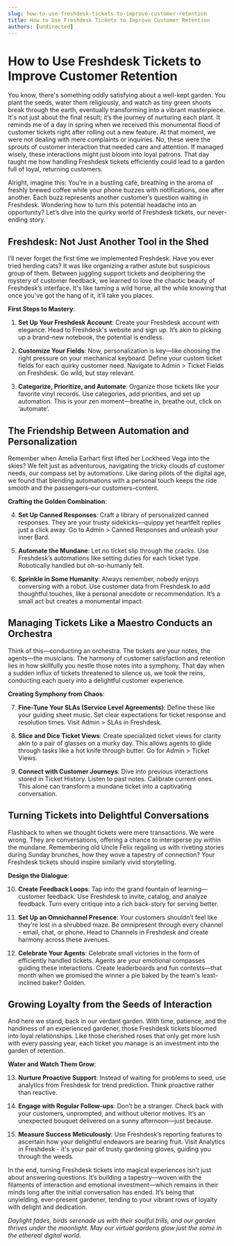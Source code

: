 ```yaml
---
slug: how-to-use-freshdesk-tickets-to-improve-customer-retention
title: How to Use Freshdesk Tickets to Improve Customer Retention
authors: [undirected]
---
```



# How to Use Freshdesk Tickets to Improve Customer Retention

You know, there's something oddly satisfying about a well-kept garden. You plant the seeds, water them religiously, and watch as tiny green shoots break through the earth, eventually transforming into a vibrant masterpiece. It's not just about the final result; it’s the journey of nurturing each plant. It reminds me of a day in spring when we received this monumental flood of customer tickets right after rolling out a new feature. At that moment, we were not dealing with mere complaints or inquiries. No, these were the sprouts of customer interaction that needed care and attention. If managed wisely, these interactions might just bloom into loyal patrons. That day taught me how handling Freshdesk tickets efficiently could lead to a garden full of loyal, returning customers.

Alright, imagine this: You're in a bustling café, breathing in the aroma of freshly brewed coffee while your phone buzzes with notifications, one after another. Each buzz represents another customer’s question waiting in Freshdesk. Wondering how to turn this potential headache into an opportunity? Let’s dive into the quirky world of Freshdesk tickets, our never-ending story.

## Freshdesk: Not Just Another Tool in the Shed

I’ll never forget the first time we implemented Freshdesk. Have you ever tried herding cats? It was like organizing a rather astute but suspicious group of them. Between juggling support tickets and deciphering the mystery of customer feedback, we learned to love the chaotic beauty of Freshdesk’s interface. It's like taming a wild horse, all the while knowing that once you've got the hang of it, it’ll take you places.

**First Steps to Mastery**:

1. **Set Up Your Freshdesk Account**: Create your Freshdesk account with elegance. Head to Freshdesk's website and sign up. It’s akin to picking up a brand-new notebook, the potential is endless.

2. **Customize Your Fields**: Now, personalization is key—like choosing the right pressure on your mechanical keyboard. Define your custom ticket fields for each quirky customer need. Navigate to Admin > Ticket Fields on Freshdesk. Go wild, but stay relevant.

3. **Categorize, Prioritize, and Automate**: Organize those tickets like your favorite vinyl records. Use categories, add priorities, and set up automation. This is your zen moment—breathe in, breathe out, click on ‘automate’.

## The Friendship Between Automation and Personalization

Remember when Amelia Earhart first lifted her Lockheed Vega into the skies? We felt just as adventurous, navigating the tricky clouds of customer needs, our compass set by automations. Like daring pilots of the digital age, we found that blending automations with a personal touch keeps the ride smooth and the passengers–our customers–content.

**Crafting the Golden Combination**:

4. **Set Up Canned Responses**: Craft a library of personalized canned responses. They are your trusty sidekicks—quippy yet heartfelt replies just a click away. Go to Admin > Canned Responses and unleash your inner Bard.

5. **Automate the Mundane**: Let no ticket slip through the cracks. Use Freshdesk’s automations like setting duties for each ticket type. Robotically handled but oh-so-humanly felt.

6. **Sprinkle in Some Humanity**: Always remember, nobody enjoys conversing with a robot. Use customer data from Freshdesk to add thoughtful touches, like a personal anecdote or recommendation. It’s a small act but creates a monumental impact.

## Managing Tickets Like a Maestro Conducts an Orchestra

Think of this—conducting an orchestra. The tickets are your notes, the agents—the musicians. The harmony of customer satisfaction and retention lies in how skillfully you nestle those notes into a symphony. That day when a sudden influx of tickets threatened to silence us, we took the reins, conducting each query into a delightful customer experience.

**Creating Symphony from Chaos**:

7. **Fine-Tune Your SLAs (Service Level Agreements)**: Define these like your guiding sheet music. Set clear expectations for ticket response and resolution times. Visit Admin > SLAs in Freshdesk.

8. **Slice and Dice Ticket Views**: Create specialized ticket views for clarity akin to a pair of glasses on a murky day. This allows agents to glide through tasks like a hot knife through butter. Go for Admin > Ticket Views.

9. **Connect with Customer Journeys**: Dive into previous interactions stored in Ticket History. Listen to past notes. Calibrate current ones. This alone can transform a mundane ticket into a captivating conversation.  

## Turning Tickets into Delightful Conversations

Flashback to when we thought tickets were mere transactions. We were wrong. They are conversations, offering a chance to intersperse joy within the mundane. Remembering old Uncle Felix regaling us with riveting stories during Sunday brunches, how they wove a tapestry of connection? Your Freshdesk tickets should inspire similarly vivid storytelling.

**Design the Dialogue**:

10. **Create Feedback Loops**: Tap into the grand fountain of learning—customer feedback. Use Freshdesk to invite, catalog, and analyze feedback. Turn every critique into a rich back-story for serving better.

11. **Set Up an Omnichannel Presence**: Your customers shouldn’t feel like they’re lost in a shrubbed maze. Be omnipresent through every channel - email, chat, or phone. Head to Channels in Freshdesk and create harmony across these avenues.

12. **Celebrate Your Agents**: Celebrate small victories in the form of efficiently handled tickets. Agents are your emotional compasses guiding these interactions. Create leaderboards and fun contests—that month when we promised the winner a pie baked by the team's least-inclined baker? Golden.

## Growing Loyalty from the Seeds of Interaction

And here we stand, back in our verdant garden. With time, patience, and the handiness of an experienced gardener, those Freshdesk tickets bloomed into loyal relationships. Like those cherished roses that only get more lush with every passing year, each ticket you manage is an investment into the garden of retention.

**Water and Watch Them Grow**:

13. **Nurture Proactive Support**: Instead of waiting for problems to seed, use analytics from Freshdesk for trend prediction. Think proactive rather than reactive.

14. **Engage with Regular Follow-ups**: Don’t be a stranger. Check back with your customers, unprompted, and without ulterior motives. It’s an unexpected bouquet delivered on a sunny afternoon—just because.

15. **Measure Success Meticulously**: Use Freshdesk’s reporting features to ascertain how your delightful endeavors are bearing fruit. Visit Analytics in Freshdesk - it's your pair of trusty gardening gloves, guiding you through the weeds.

In the end, turning Freshdesk tickets into magical experiences isn’t just about answering questions. It’s building a tapestry—woven with the filaments of interaction and emotional investment—which remains in their minds long after the initial conversation has ended. It’s being that unyielding, ever-present gardener, tending to your vibrant rows of loyalty with delight and dedication.

_Daylight fades, birds serenade us with their soulful trills, and our garden thrives under the moonlight. May our virtual gardens glow just the same in the ethereal digital world._
